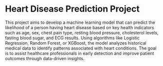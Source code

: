 # Heart Disease Prediction Project

This project aims to develop a machine learning model that can predict the likelihood of a person having heart disease based on key health indicators such as age, sex, chest pain type, resting blood pressure, cholesterol levels, fasting blood sugar, and ECG results. Using algorithms like Logistic Regression, Random Forest, or XGBoost, the model analyzes historical medical data to identify patterns associated with heart conditions. The goal is to assist healthcare professionals in early detection and improve patient outcomes through data-driven insights.
